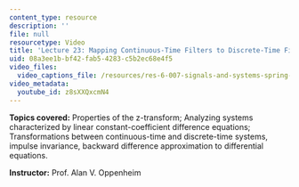 ```yaml
---
content_type: resource
description: ''
file: null
resourcetype: Video
title: 'Lecture 23: Mapping Continuous-Time Filters to Discrete-Time Filters'
uid: 08a3ee1b-bf42-fab5-4283-c5b2ec68e4f5
video_files:
  video_captions_file: /resources/res-6-007-signals-and-systems-spring-2011/video-lectures/lecture-23-mapping-continuous-time-filters-to-discrete-time-filters/z8sXXQxcmN4.vtt
video_metadata:
  youtube_id: z8sXXQxcmN4
---
```


**Topics covered:** Properties of the z-transform; Analyzing systems characterized by linear constant-coefficient difference equations; Transformations between continuous-time and discrete-time systems, impulse invariance, backward difference approximation to differential equations.

**Instructor:** Prof. Alan V. Oppenheim